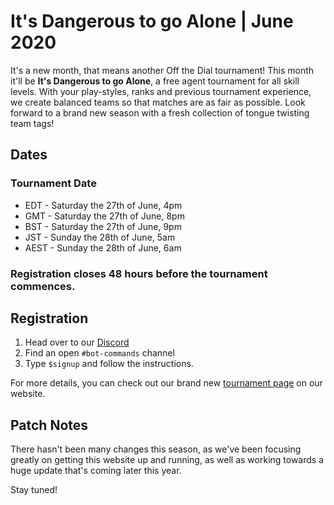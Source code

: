 # It's Dangerous to go Alone | June 2020
It's a new month, that means another Off the Dial tournament! This month it'll be __It's Dangerous to go Alone__, a free agent tournament for all skill levels. With your play-styles, ranks and previous tournament experience, we create balanced teams so that matches are as fair as possible. Look forward to a brand new season with a fresh collection of tongue twisting team tags!

## Dates
### Tournament Date
- EDT - Saturday the 27th of June, 4pm
- GMT - Saturday the 27th of June, 8pm
- BST - Saturday the 27th of June, 9pm
- JST - Sunday the 28th of June, 5am
- AEST - Sunday the 28th of June, 6am
### Registration closes 48 hours before the tournament commences.

## Registration
1. Head over to our [Discord](https://otd.ink/discord)
2. Find an open `#bot-commands` channel
3. Type `$signup` and follow the instructions.

For more details, you can check out our brand new [tournament page](https://otd.ink/idtga) on our website.

## Patch Notes
There hasn't been many changes this season, as we've been focusing greatly on getting this website up and running, as well as working towards a huge update that's coming later this year.

Stay tuned!
